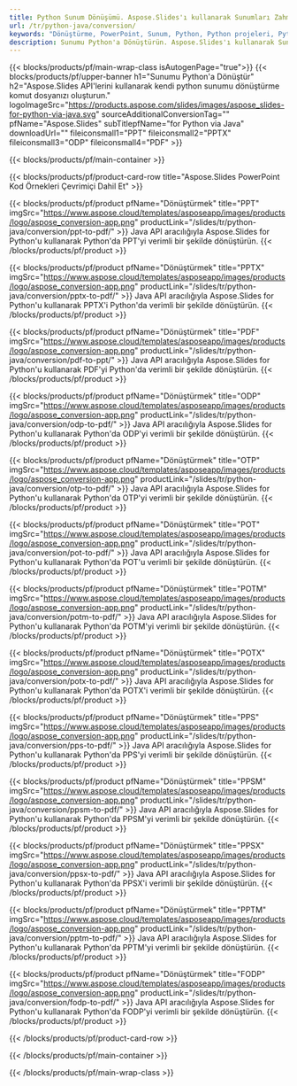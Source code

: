 ```yaml
---
title: Python Sunum Dönüşümü. Aspose.Slides'ı kullanarak Sunumları Zahmetsizce Dönüştürün.
url: /tr/python-java/conversion/
keywords: "Dönüştürme, PowerPoint, Sunum, Python, Python projeleri, Python kitaplıkları, PDF, PDF'ye dönüştürme, PPT'den PDF'ye"
description: Sunumu Python'a Dönüştürün. Aspose.Slides'ı kullanarak Sunumlarınızı JPG, PNG, HTML ve diğer formatlara dönüştürün.
---
```


{{< blocks/products/pf/main-wrap-class isAutogenPage="true">}}
{{< blocks/products/pf/upper-banner h1="Sunumu Python'a Dönüştür" h2="Aspose.Slides API'lerini kullanarak kendi python sunumu dönüştürme komut dosyanızı oluşturun." logoImageSrc="https://products.aspose.com/slides/images/aspose_slides-for-python-via-java.svg" sourceAdditionalConversionTag="" pfName="Aspose.Slides" subTitlepfName="for Python via Java" downloadUrl="" fileiconsmall1="PPT" fileiconsmall2="PPTX" fileiconsmall3="ODP" fileiconsmall4="PDF" >}}

{{< blocks/products/pf/main-container >}}

{{< blocks/products/pf/product-card-row title="Aspose.Slides PowerPoint Kod Örnekleri Çevrimiçi Dahil Et" >}}

{{< blocks/products/pf/product pfName="Dönüştürmek" title="PPT" imgSrc="https://www.aspose.cloud/templates/asposeapp/images/products/logo/aspose_conversion-app.png" productLink="/slides/tr/python-java/conversion/ppt-to-pdf/" >}}
Java API aracılığıyla Aspose.Slides for Python'u kullanarak Python'da PPT'yi verimli bir şekilde dönüştürün.
{{< /blocks/products/pf/product >}}
{{< blocks/products/pf/product pfName="Dönüştürmek" title="PPTX" imgSrc="https://www.aspose.cloud/templates/asposeapp/images/products/logo/aspose_conversion-app.png" productLink="/slides/tr/python-java/conversion/pptx-to-pdf/" >}}
Java API aracılığıyla Aspose.Slides for Python'u kullanarak PPTX'i Python'da verimli bir şekilde dönüştürün.
{{< /blocks/products/pf/product >}}
{{< blocks/products/pf/product pfName="Dönüştürmek" title="PDF" imgSrc="https://www.aspose.cloud/templates/asposeapp/images/products/logo/aspose_conversion-app.png" productLink="/slides/tr/python-java/conversion/pdf-to-ppt/" >}}
Java API aracılığıyla Aspose.Slides for Python'u kullanarak PDF'yi Python'da verimli bir şekilde dönüştürün.
{{< /blocks/products/pf/product >}}
{{< blocks/products/pf/product pfName="Dönüştürmek" title="ODP" imgSrc="https://www.aspose.cloud/templates/asposeapp/images/products/logo/aspose_conversion-app.png" productLink="/slides/tr/python-java/conversion/odp-to-pdf/" >}}
Java API aracılığıyla Aspose.Slides for Python'u kullanarak Python'da ODP'yi verimli bir şekilde dönüştürün.
{{< /blocks/products/pf/product >}}
{{< blocks/products/pf/product pfName="Dönüştürmek" title="OTP" imgSrc="https://www.aspose.cloud/templates/asposeapp/images/products/logo/aspose_conversion-app.png" productLink="/slides/tr/python-java/conversion/otp-to-pdf/" >}}
Java API aracılığıyla Aspose.Slides for Python'u kullanarak Python'da OTP'yi verimli bir şekilde dönüştürün.
{{< /blocks/products/pf/product >}}
{{< blocks/products/pf/product pfName="Dönüştürmek" title="POT" imgSrc="https://www.aspose.cloud/templates/asposeapp/images/products/logo/aspose_conversion-app.png" productLink="/slides/tr/python-java/conversion/pot-to-pdf/" >}}
Java API aracılığıyla Aspose.Slides for Python'u kullanarak Python'da POT'u verimli bir şekilde dönüştürün.
{{< /blocks/products/pf/product >}}
{{< blocks/products/pf/product pfName="Dönüştürmek" title="POTM" imgSrc="https://www.aspose.cloud/templates/asposeapp/images/products/logo/aspose_conversion-app.png" productLink="/slides/tr/python-java/conversion/potm-to-pdf/" >}}
Java API aracılığıyla Aspose.Slides for Python'u kullanarak Python'da POTM'yi verimli bir şekilde dönüştürün.
{{< /blocks/products/pf/product >}}
{{< blocks/products/pf/product pfName="Dönüştürmek" title="POTX" imgSrc="https://www.aspose.cloud/templates/asposeapp/images/products/logo/aspose_conversion-app.png" productLink="/slides/tr/python-java/conversion/potx-to-pdf/" >}}
Java API aracılığıyla Aspose.Slides for Python'u kullanarak Python'da POTX'i verimli bir şekilde dönüştürün.
{{< /blocks/products/pf/product >}}
{{< blocks/products/pf/product pfName="Dönüştürmek" title="PPS" imgSrc="https://www.aspose.cloud/templates/asposeapp/images/products/logo/aspose_conversion-app.png" productLink="/slides/tr/python-java/conversion/pps-to-pdf/" >}}
Java API aracılığıyla Aspose.Slides for Python'u kullanarak Python'da PPS'yi verimli bir şekilde dönüştürün.
{{< /blocks/products/pf/product >}}
{{< blocks/products/pf/product pfName="Dönüştürmek" title="PPSM" imgSrc="https://www.aspose.cloud/templates/asposeapp/images/products/logo/aspose_conversion-app.png" productLink="/slides/tr/python-java/conversion/ppsm-to-pdf/" >}}
Java API aracılığıyla Aspose.Slides for Python'u kullanarak Python'da PPSM'yi verimli bir şekilde dönüştürün.
{{< /blocks/products/pf/product >}}
{{< blocks/products/pf/product pfName="Dönüştürmek" title="PPSX" imgSrc="https://www.aspose.cloud/templates/asposeapp/images/products/logo/aspose_conversion-app.png" productLink="/slides/tr/python-java/conversion/ppsx-to-pdf/" >}}
Java API aracılığıyla Aspose.Slides for Python'u kullanarak Python'da PPSX'i verimli bir şekilde dönüştürün.
{{< /blocks/products/pf/product >}}
{{< blocks/products/pf/product pfName="Dönüştürmek" title="PPTM" imgSrc="https://www.aspose.cloud/templates/asposeapp/images/products/logo/aspose_conversion-app.png" productLink="/slides/tr/python-java/conversion/pptm-to-pdf/" >}}
Java API aracılığıyla Aspose.Slides for Python'u kullanarak Python'da PPTM'yi verimli bir şekilde dönüştürün.
{{< /blocks/products/pf/product >}}
{{< blocks/products/pf/product pfName="Dönüştürmek" title="FODP" imgSrc="https://www.aspose.cloud/templates/asposeapp/images/products/logo/aspose_conversion-app.png" productLink="/slides/tr/python-java/conversion/fodp-to-pdf/" >}}
Java API aracılığıyla Aspose.Slides for Python'u kullanarak Python'da FODP'yi verimli bir şekilde dönüştürün.
{{< /blocks/products/pf/product >}}


{{< /blocks/products/pf/product-card-row >}}

{{< /blocks/products/pf/main-container >}}
    
{{< /blocks/products/pf/main-wrap-class >}}